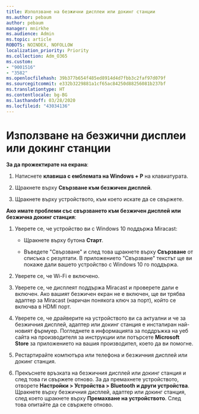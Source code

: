 ```yaml
---
title: Използване на безжични дисплеи или докинг станции
ms.author: pebaum
author: pebaum
manager: mnirkhe
ms.audience: Admin
ms.topic: article
ROBOTS: NOINDEX, NOFOLLOW
localization_priority: Priority
ms.collection: Adm_O365
ms.custom:
- "9001516"
- "3582"
ms.openlocfilehash: 39b377b654f485ed8914d4d7fbb3c2faf97d079f
ms.sourcegitcommit: e332b3229881a1cf65ac84250d88256081b237bf
ms.translationtype: HT
ms.contentlocale: bg-BG
ms.lasthandoff: 03/28/2020
ms.locfileid: "43034136"
---
```

# <a name="use-wireless-displays-or-docks"></a>Използване на безжични дисплеи или докинг станции

**За да прожектирате на екрана**:

1. Натиснете **клавиша с емблемата на Windows + P** на клавиатурата.

2. Щракнете върху **Свързване към безжичен дисплей**.

3. Щракнете върху устройството, към което искате да се свържете.

**Ако имате проблеми със свързването към безжичен дисплей или безжична докинг станция**:

1. Уверете се, че устройство ви с Windows 10 поддържа Miracast: 

    - Щракнете върху бутона **Старт**.
    
    - Въведете "Свързване" и след това щракнете върху **Свързване** от списъка с резултати. В приложението "Свързване" текстът ще ви покаже дали вашето устройство с Windows 10 го поддържа. 

2. Уверете се, че Wi-Fi е включено. 

3. Уверете се, че дисплеят поддържа Miracast и проверете дали е включен. Ако вашият безжичен екран не е включен, ще ви трябва адаптер за Miracast (наричан понякога ключ за порт), който се включва в HDMI порт.

4. Уверете се, че драйверите на устройството ви са актуални и че за безжичния дисплей, адаптер или докинг станция е инсталиран най-новият фърмуер. Погледнете в информацията за поддръжка на уеб сайта на производителя за инструкции или потърсете **Microsoft Store** за приложението на вашия производител, което да ви помогне.

5. Рестартирайте компютъра или телефона и безжичния дисплей или докинг станция.

6. Прекъснете връзката на безжичния дисплей или докинг станция и след това ги свържете отново. За да премахнете устройството, отворете **Настройки > Устройства > Bluetooth и други устройства**. Щракнете върху безжичния дисплей, адаптер или докинг станция, след което щракнете върху **Премахване на устройството**. След това опитайте да се свържете отново.

